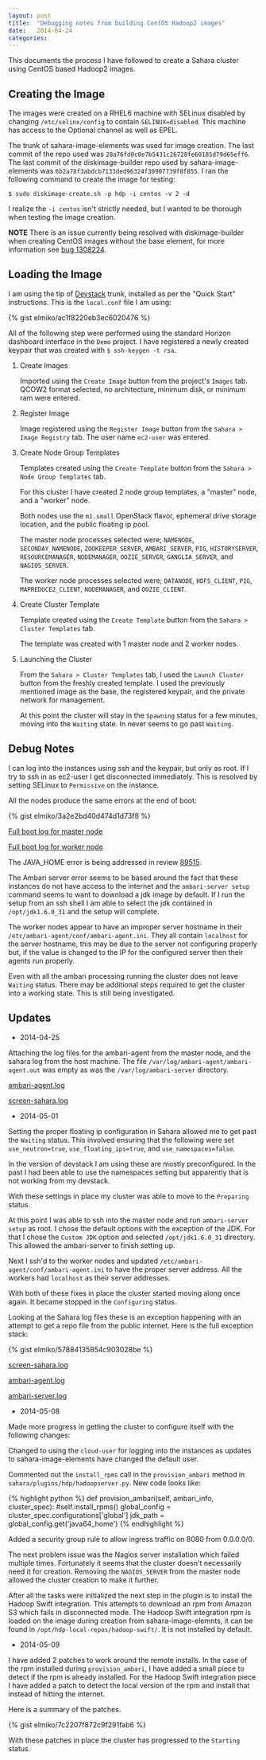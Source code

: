 ```yaml
---
layout: post
title:  "Debugging notes from building CentOS Hadoop2 images"
date:   2014-04-24
categories:
---
```


This documents the process I have followed to create a Sahara cluster using
CentOS based Hadoop2 images.

Creating the Image
----

The images were created on a RHEL6 machine with SELinux disabled by changing
`/etc/selinx/config` to contain `SELINUX=disabled`. This machine
has access to the Optional channel as well as EPEL.

The trunk of sahara-image-elements was used for image creation. The last commit
of the repo used was `28a76fd0c0e7b5431c26728fe60185d79d65eff6`. The last
commit of the diskimage-builder repo used by sahara-image-elements was
`6b2a78f3abdcb7133ded96324f30907739f8f855`. I ran the following command to
create the image for testing:

    $ sudo diskimage-create.sh -p hdp -i centos -v 2 -d

I realize the `-i centos` isn't strictly needed, but I wanted to be thorough
when testing the image creation.

**NOTE** There is an issue currently being resolved with diskimage-builder when
creating CentOS images without the base element, for more information see
[bug 1308224](https://bugs.launchpad.net/diskimage-builder/+bug/1308224).

Loading the Image
----

I am using the tip of [Devstack](http://devstack.org) trunk, installed as per
the "Quick Start" instructions. This is the `local.conf` file I am using:

{% gist elmiko/ac1f8220eb3ec6020476 %}

All of the following step were performed using the standard Horizon dashboard
interface in the `Demo` project. I have registered a newly created keypair
that was created with `$ ssh-keygen -t rsa`.

1. Create Images

    Imported using the `Create Image` button from the project's `Images` tab.
    QCOW2 format selected, no architecture, minimum disk, or minimum ram were
    entered.

2. Register Image

    Image registered using the `Register Image` button from the
    `Sahara > Image Registry` tab. The user name `ec2-user` was entered.

3. Create Node Group Templates

    Templates created using the `Create Template` button from the
    `Sahara > Node Group Templates` tab.

    For this cluster I have created 2 node group templates, a "master" node,
    and a "worker" node.

    Both nodes use the `m1.small` OpenStack flavor, ephemeral drive storage
    location, and the public floating ip pool.

    The master node processes selected were; `NAMENODE`, `SECONDAY_NAMENODE`,
    `ZOOKEEPER_SERVER`, `AMBARI_SERVER`, `PIG`, `HISTORYSERVER`,
    `RESOURCEMANAGER`, `NODEMANAGER`, `OOZIE_SERVER`, `GANGLIA_SERVER`, and
    `NAGIOS_SERVER`.

    The worker node processes selected were; `DATANODE`, `HDFS_CLIENT`, `PIG`,
    `MAPREDUCE2_CLIENT`, `NODEMANAGER`, and `OOZIE_CLIENT`.

4. Create Cluster Template

    Template created using the `Create Template` button from the
    `Sahara > Cluster Templates` tab.

    The template was created with 1 master node and 2 worker nodes.

5. Launching the Cluster

    From the `Sahara > Cluster Templates` tab, I used the `Launch Cluster`
    button from the freshly created template. I used the previously mentioned
    image as the base, the registered keypair, and the private network for
    management.

    At this point the cluster will stay in the `Spawning` status for a few
    minutes, moving into the `Waiting` state. In never seems to go past
    `Waiting`.

Debug Notes
----

I can log into the instances using ssh and the keypair, but only as root.
If I try to ssh in as ec2-user I get disconnected immediately. This is
resolved by setting SELinux to `Permissive` on the instance.

All the nodes produce the same errors at the end of boot:

{% gist elmiko/3a2e2bd40d474d1d73f8 %}

[Full boot log for master node](https://gist.github.com/elmiko/31294ea3a36f4f25c445)

[Full boot log for worker node](https://gist.github.com/elmiko/bb7be3694a39fbdc083f)

The JAVA\_HOME error is being addressed in review
[89515](https://review.openstack.org/#/c/89515/).

The Ambari server error seems to be based around the fact that these instances
do not have access to the internet and the `ambari-server setup` command
seems to want to download a jdk image by default. If I run the setup from an
ssh shell I am able to select the jdk contained in `/opt/jdk1.6.0_31` and the
setup will complete.

The worker nodes appear to have an improper server hostname in their
`/etc/ambari-agent/conf/ambari-agent.ini`. They all contain `localhost` for
the server hostname, this may be due to the server not configuring properly
but, if the value is changed to the IP for the configured server then their
agents run properly.

Even with all the ambari processing running the cluster does not leave
`Waiting` status. There may be additional steps required to get the cluster
into a working state. This is still being investigated.

Updates
----

* 2014-04-25

Attaching the log files for the ambari-agent from the master node, and the
sahara log from the host machine. The file
`/var/log/ambari-agent/ambari-agent.out` was empty as was the
`/var/log/ambari-server` directory.

[ambari-agent.log](https://gist.github.com/elmiko/5702648769c6d025cc05)

[screen-sahara.log](https://gist.github.com/elmiko/3fe34fcd4e7b88415d25)

* 2014-05-01

Setting the proper floating ip configuration in Sahara allowed me to get past
the `Waiting` status. This involved ensuring that the following were set
`use_neutron=true`, `use_floating_ips=true`, and `use_namespaces=false`.

In the version of devstack I am using these are mostly preconfigured. In the
past I had been able to use the namespaces setting but apparently that is not
working from my devstack.

With these settings in place my cluster was able to move to the `Preparing`
status.

At this point I was able to ssh into the master node and run
`ambari-server setup` as root. I chose the default options with the exception
of the JDK. For that I chose the `Custom JDK` option and selected
`/opt/jdk1.6.0_31` directory. This allowed the ambari-server to finish setting
up.

Next I ssh'd to the worker nodes and updated
`/etc/ambari-agent/conf/ambari-agent.ini` to have the proper server address.
All the workers had `localhost` as their server addresses.

With both of these fixes in place the cluster started moving along once again.
It became stopped in the `Configuring` status.

Looking at the Sahara log files these is an exception happening with an
attempt to get a repo file from the public internet. Here is the full
exception stack:

{% gist elmiko/57884135854c903028be %}

[screen-sahara.log](https://gist.github.com/elmiko/2bff463963252038d401)

[ambari-agent.log](https://gist.github.com/elmiko/a203792cdcc337bb2695)

[ambari-server.log](https://gist.github.com/elmiko/b34a526b76bd764f5b3d)

* 2014-05-08

Made more progress in getting the cluster to configure itself with the
following changes:

Changed to using the `cloud-user` for logging into the instances as updates
to sahara-image-elements have changed the default user.

Commented out the `install_rpms` call in the `provision_ambari` method in
`sahara/plugins/hdp/hadoopserver.py`. New code looks like:

{% highlight python %}
    def provision_ambari(self, ambari_info, cluster_spec):
        #self.install_rpms()
        global_config = cluster_spec.configurations['global']
        jdk_path = global_config.get('java64_home')
{% endhighlight %}

Added a security group rule to allow ingress traffic on 8080 from 0.0.0.0/0.

The next problem issue was the Nagios server installation which failed
multiple times. Fortunately it seems that the cluster doesn't necessarily need
it for creation. Removing the `NAGIOS_SERVER` from the master node allowed the
cluster creation to make it further.

After all the tasks were initialized the next step in the plugin is to install
the Hadoop Swift integration. This attempts to download an rpm from Amazon S3
which fails in disconnected mode. The Hadoop Swift integration rpm is loaded
on the image during creation from sahara-image-elemnts, it can be found in
`/opt/hdp-local-repos/hadoop-swift/`. It is not installed by default.

* 2014-05-09

I have added 2 patches to work around the remote installs. In the case of the
rpm installed during `provision_ambari`, I have added a small piece to detect
if the rpm is already installed. For the Hadoop Swift integration piece I have
added a patch to detect the local version of the rpm and install that instead
of hitting the internet.

Here is a summary of the patches.

{% gist elmiko/7c2207f872c9f291fab6 %}

With these patches in place the cluster has progressed to the `Starting`
status.
